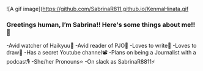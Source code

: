 ![A gif image](https://github.com/SabrinaR811.github.io/KenmaHinata.gif
### Greetings human, I’m Sabrina!! Here's some things about me!! 🧡
-Avid watcher of Haikyuu🏐
-Avid reader of PJO🌊
-Loves to write📖 
-Loves to draw🎨
-Has a secret Youtube channel📽
-Plans on being a Journalist with a podcast🎙️
-She/her Pronouns⭐
-On slack as SabrinaR8811⚡

<!---
SabrinaR8811/SabrinaR8811 is a ✨ special ✨ repository because its `README.md` (this file) appears on your GitHub profile.
You can click the Preview link to take a look at your changes.
--->

